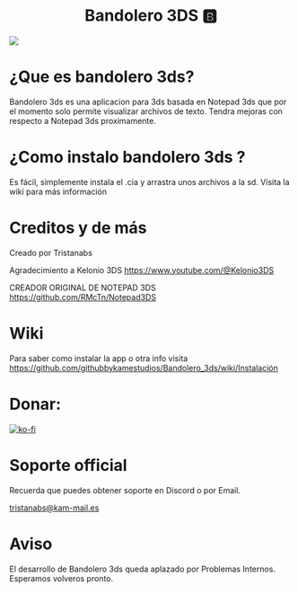 <div align="center">
<h1 align="center">Bandolero 3DS 🅱️ <a> </h1>
</div>
<img src="https://i.imgur.com/qiutUm0.png">
  
# ¿Que es bandolero 3ds?
Bandolero 3ds es una aplicacion para 3ds basada en Notepad 3ds que por el momento solo permite visualizar archivos de texto.
Tendra mejoras con respecto a Notepad 3ds proximamente.
# ¿Como instalo bandolero 3ds ?
Es fácil, simplemente instala el .cia y arrastra unos archivos a la sd.
Visita la wiki para más información

# Creditos y de más 

Creado por  Tristanabs

Agradecimiento a Kelonio 3DS https://www.youtube.com/@Kelonio3DS

CREADOR ORIGINAL DE NOTEPAD 3DS https://github.com/RMcTn/Notepad3DS
# Wiki
Para saber como instalar la app o otra info visita
https://github.com/githubbykamestudios/Bandolero_3ds/wiki/Instalación 


# Donar:
[![ko-fi](https://ko-fi.com/img/githubbutton_sm.svg)](https://ko-fi.com/T6T3I6BBF)

# Soporte official

Recuerda que puedes obtener soporte en Discord o por Email.

tristanabs@kam-mail.es

# Aviso
El desarrollo de Bandolero 3ds queda aplazado por Problemas Internos.
Esperamos volveros pronto.
